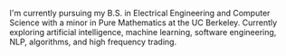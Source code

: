 I'm currently pursuing my B.S. in Electrical Engineering and Computer Science with a minor in Pure Mathematics at the UC Berkeley. Currently exploring artificial intelligence, machine learning, software engineering, NLP, algorithms, and high frequency trading. 